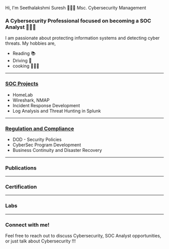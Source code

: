 Hi, I'm Seethalakshmi Suresh 🙋🏻‍♀️ Msc. Cybersecurity Management <br/> 

 
### A Cybersecurity Professional focused on becoming a SOC Analyst  👩🏻‍💻
I am passionate about protecting information systems and detecting cyber threats.  My hobbies are, 
- Reading 📚
- Driving 🚗
- cooking 👩🏻‍🍳
  

---
### [SOC Projects](https://github.com/CyberGirl-SS/CyberGirl-SS/tree/main/SOC_Projects)
- HomeLab
- Wireshark, NMAP
- Incident Response Development
- Log Analysis and Threat Hunting in Splunk
---
### [Regulation and Compliance](https://github.com/CyberGirl-SS/CyberGirl-SS/tree/main/Regulation_Compliance)
- DOD - Security Policies
- CyberSec Program Development
- Business Continuity and Disaster Recovery
---
### Publications
---
### Certification
---
### Labs
---

### Connect with me!  
Feel free to reach out to discuss Cybersecurity, SOC Analyst opportunities, or just talk about Cybersecurity !!!  


